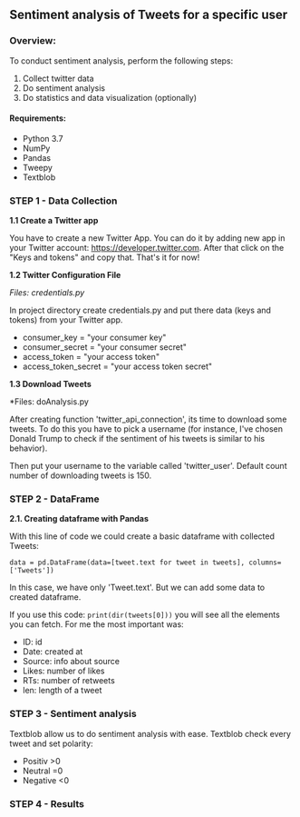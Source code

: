 ## Sentiment analysis of Tweets for a specific user

### Overview:
To conduct sentiment analysis, perform the following steps:
1. Collect twitter data
2. Do sentiment analysis
3. Do statistics and data visualization (optionally)

#### Requirements:
- Python 3.7
- NumPy
- Pandas
- Tweepy
- Textblob

### STEP 1 - Data Collection

**1.1 Create a Twitter app**

You have to create a new Twitter App. You can do it by adding new app in your Twitter account: https://developer.twitter.com. 
After that click on the "Keys and tokens" and copy that. That's it for now!

**1.2 Twitter Configuration File**

*Files: credentials.py*

In project directory create credentials.py and put there data (keys and tokens) from your Twitter app. 

- consumer_key = "your consumer key"
- consumer_secret = "your consumer secret"
- access_token = "your access token"
- access_token_secret = "your access token secret"

**1.3 Download Tweets**

*Files: doAnalysis.py

After creating function 'twitter_api_connection', its time to download some tweets. To do this you have to pick a username (for instance, I've chosen Donald Trump to check if the sentiment of his tweets is similar to his behavior).

Then put your username to the variable called 'twitter_user'. Default count number of downloading tweets is 150. 


### STEP 2 - DataFrame

**2.1. Creating dataframe with Pandas**

With this line of code we could create a basic dataframe with collected Tweets:

`data = pd.DataFrame(data=[tweet.text for tweet in tweets], columns=['Tweets'])`

In this case, we have only 'Tweet.text'. But we can add some data to created dataframe. 

If you use this code: `print(dir(tweets[0]))` you will see all the elements you can fetch. For me the most important was:
- ID: id
- Date: created at
- Source: info about source
- Likes: number of likes
- RTs: number of retweets
- len: length of a tweet


### STEP 3 - Sentiment analysis

Textblob allow us to do sentiment analysis with ease. Textblob check every tweet and set polarity:
- Positiv >0
- Neutral =0
- Negative <0


### STEP 4 - Results






